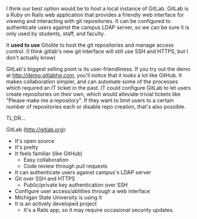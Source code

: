 I think our best option would be to host a local instance of GitLab. 
GitLab is a Ruby on Rails web application that provides a friendly web interface for viewing and interacting with git repositories.
It can be configured to authenticate users against the campus LDAP server, so we can be sure it is only used by students, staff, and faculty.

It **used to use** Gitolite to host the git repositories and manage access control. 
(I think gitlab's new git interface will still use SSH and HTTPS, but I don't actually know)
 
GitLab's biggest selling point is its user-friendliness. 
If you try out the demo at http://demo.gitlabhq.com, you'll notice that it looks a lot like GitHub.
It makes collaboration simpler, and can automate some of the processes which required an IT ticket in the past. 
IT could configure GitLab to let users create repositories on their own, which would alleviate trivial tickets like "Please make me a repository". 
If they want to limit users to a certain number of repositories each or disable repo creation, that's also possible.
 
TL;DR...

GitLab (http://gitlab.org):
- It's open source
- It's pretty 
- It feels familiar (like GitHub)
    - Easy collaboration
    - Code review through pull requests
- It can authenticate users against campus's LDAP server
- Git over SSH and HTTPS
    - Public/private key authentication over SSH
- Configure user access/abilities through a web interface
- Michigan State University is using it
- It is an actively developed project
    - It's a Rails app, so it may require occasional security updates.
